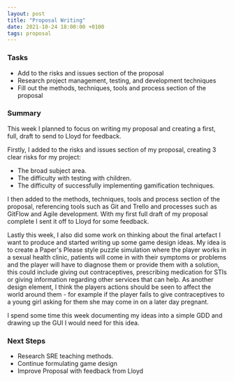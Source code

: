 ```yaml
---
layout: post
title: "Proposal Writing"
date: 2021-10-24 18:00:00 +0100
tags: proposal 
---
```


### Tasks
- Add to the risks and issues section of the proposal
- Research project management, testing, and development techniques
- Fill out the methods, techniques, tools and process section of the proposal

### Summary
This week I planned to focus on writing my proposal and creating a first, full, draft to send to Lloyd for feedback.

Firstly, I added to the risks and issues section of my proposal, creating 3 clear risks for my project:
- The broad subject area.
- The difficulty with testing with children.
- The difficulty of successfully implementing gamification techniques.

I then added to the methods, techniques, tools and process section of the proposal, referencing tools such as Git and Trello and processes such as GitFlow and Agile development.
With my first full draft of my proposal complete I sent it off to Lloyd for some feedback.

Lastly this week, I also did some work on thinking about the final artefact I want to produce and started writing up some game design ideas. 
My idea is to create a Paper's Please style puzzle simulation where the player works in a sexual health clinic, patients will come in with their symptoms or problems and the player will have to diagnose them or provide them with a solution, this could include giving out contraceptives, prescribing medication for STIs or giving information regarding other services that can help. As another design element, I think the players actions should be seen to affect the world around them - for example if the player fails to give contraceptives to a young girl asking for them she may come in on a later day pregnant.

I spend some time this week documenting my ideas into a simple GDD and drawing up the GUI I would need for this idea.

### Next Steps
- Research SRE teaching methods.
- Continue formulating game design
- Improve Proposal with feedback from Lloyd